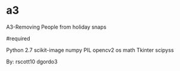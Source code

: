 # a3
A3-Removing People from holiday snaps

#required

Python 2.7
scikit-image
numpy
PIL
opencv2
os
math
Tkinter
scipyss

By:
rscott10
dgordo3
